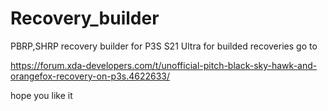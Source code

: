 # Recovery_builder

PBRP,SHRP recovery builder for P3S S21 Ultra for builded recoveries go to

https://forum.xda-developers.com/t/unofficial-pitch-black-sky-hawk-and-orangefox-recovery-on-p3s.4622633/


 hope you like it